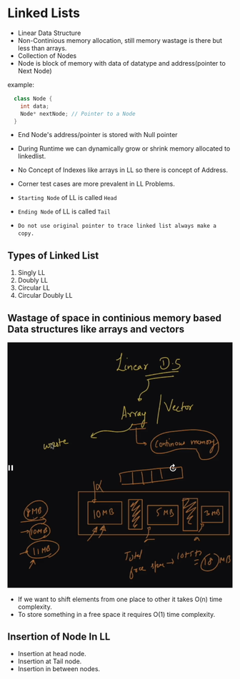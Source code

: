 # Linked Lists

- Linear Data Structure
- Non-Continious memory allocation, still memory wastage is there but less than arrays.
- Collection of Nodes
- Node is block of memory with data of datatype and address(pointer to Next Node)

example:

```c++
  class Node {
    int data;
    Node* nextNode; // Pointer to a Node
  }
```

- End Node's address/pointer is stored with Null pointer
- During Runtime we can dynamically grow or shrink memory allocated to linkedlist.
- No Concept of Indexes like arrays in LL so there is concept of Address.
- Corner test cases are more prevalent in LL Problems.
- `Starting Node` of LL is called `Head`
- `Ending Node` of LL is called `Tail`

- `Do not use original pointer to trace linked list always make a copy.`

## Types of Linked List

1. Singly LL
2. Doubly LL
3. Circular LL
4. Circular Doubly LL

## Wastage of space in continious memory based Data structures like arrays and vectors

![Image](./assets//LinearDS.png)

- If we want to shift elements from one place to other it takes O(n) time complexity.
- To store something in a free space it requires O(1) time complexity.

## Insertion of Node In LL

- Insertion at head node.
- Insertion at Tail node.
- Insertion in between nodes.
